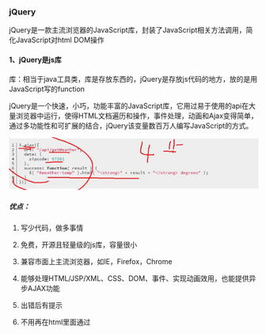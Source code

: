 ### jQuery

​	jQuery是一款主流浏览器的JavaScript库，封装了JavaScript相关方法调用，简化JavaScript对html DOM操作

#### 1、jQuery是js库

​	库：相当于java工具类，库是存放东西的，jQuery是存放js代码的地方，放的是用JavaScript写的function

​	jQuery是一个快速，小巧，功能丰富的JavaScript库，它用过易于使用的api在大量浏览器中运行，使得HTML文档遍历和操作，事件处理，动画和Ajax变得简单，通过多功能性和可扩展的结合，jQuery该变量数百万人编写JavaScript的方式。

![image-20211009120725582](img/image-20211009120725582.png)

##### 优点：

1. 写少代码，做多事情

2. 免费，开源且轻量级的js库，容量很小

3. 兼容市面上主流浏览器，如IE，Firefox，Chrome

4. 能够处理HTML/JSP/XML、CSS、DOM、事件、实现动画效用，也能提供异步AJAX功能

5. 出错后有提示

6. 不用再在html里面通过<script>标签插入一大堆js命令

   1. 通过id属性：document.getElementById()
   2. class属性：getElementClassName()
   3. 通过标签名：getElementByTagName()

   上面代码可以看出，javascript方法名太长了，大小写的组合太多了，编写代码效率，容易出错。jQuery分别使用

   ```
   ${"#id"},${".class名"},${"标签名"}封装了上面js方法
   ```

#### 2、dom对象和jQuery对象

​	dom对象，使用JavaScript的语法创建的对象叫做dom对象，也就是js对象。var obj =document.getElementById()；obj是dom对象，也叫js对象

​	jquery对象：使用jquery语法表示对象叫做jQuery对象，注意：jQuery表示的对象都是数组。例如var jobj=$("#text"),jobj就是使用jquery表示的对象。也就是jquery对象，它是一个数组。现在数组中就一个值。

​	dom对象可以和jquery对象互相转换

​		dom对象可以转为jquery，语法：$(dom对象)

​		jquery对象也可以转为dom对象，语法：从数组中获取第一个对象，第一个对象就是dom对象，使用[0]或者get{0}

​	为什么要转换：目的是要使用对象的方法。

​	当你用dom对象是，可以使用dom对象的属性或者方法。如果你想要使用jquery提供的函数，必须是jquery对象才可以

#### 3、选择器：

​	就是一个字符串，用来定位dom对象的，定位了dom对象，就可以通过jquery的函数操作dom

##### 常用的选择器：

1. id选择器：语法：$("#dom对象的id值")

   通过dom对象的id定位dom对象的。通过id找对象，id在当前页面中是唯一值

2. class选择器，语法：$(".class样式名")

   class表示css中的样式，使用样式的名称定位dom对象

3. 标签选择器：语法${"标签名称"}

   使用标签名称定位dom对象的

4. 全部选择器：${"*"}

5. 组合选择器: ${".class样式名","标签名称","#dom对象的id值"}

##### 4、表单选择器

​	使用<input>标签type属性值，定位dom对象的方式

​	语法：

```javascript
${":text"},${":password"}
```

##### 5、过滤器：在定位了dom对象后，根据一些条件筛选过滤器

1. ${"选择器:firts"}:第一个dom对象
2. ${"选择器:last"}:数组中最后一个对象
3. ${"选择器:eq(数组的下标)"}:获取指定下标的所有dom对象
4. ${"选择器:lt(下标)"}:获取小于下标的所有dom对象
5. ${"选择器:gt(下标)"}:获取大于下标的所有dom对象

#### 4、jquery中给dom对象绑定事件

1. $(选择器).事件名称(事件的处理函数)

   $(选择器):定位dom对象，dom对象可以有多个，这些dom对象都绑定事件了

   事件名称：就是js中去掉on的部分

   ​	jquery中的事件名称，就是click，都是小写

   事件处理函数：就是一个function，当事件发生时，执行这个函数的内容

   ```javascript
   $("#btn").click(function(){
   	alert("按钮单击了")
   })
   ```

2. on事件绑定 //此功能更加的丰富

   $(选择器).on(事件名称，事件的处理函数)

   事件名称：就是js中去掉on的部分，例如js中onclick，这里就是click时间的处理函数：function定义

   例如

   ```
   <input type="button" id="btn">
   $("#btn").on("click",function(){函数体})
   ```

   

#### 5、过滤器

![image-20211009172923987](img/image-20211009172923987.png)

![image-20211009173022689](img/image-20211009173022689.png)

#### 6、函数：

var、text（相当于innertext）、attr

remove（）：删除父子对象

![image-20211009175228790](img/image-20211009175228790.png)

empty（）：删除子标签

![image-20211009175256141](img/image-20211009175256141.png)

append（）：增加dom对象

![image-20211009175518296](img/image-20211009175518296.png)

html（）：操作innerhtml

![image-20211009175726277](img/image-20211009175726277.png)

each语法

1. 可以对数组，json，dom数组循环处理。数组，json中的每个成员都会调用一次处理函数

   ```javascript
   var arr={1,2,3}
   var json={"name":"list","age":20}
   var obj=${":text"}
   //语法
   $.each(循环内容，处理函数)//表示使用jquery的each，循环数组，每个成员都会执行后面的处理函数一次。
   #:相当于是java的一个类名
   each：就是类中的静态方法
   静态方法调用，可以使用类名.方法名
   
   
   ```

   ![image-20211009180937819](img/image-20211009180937819.png)

#### 7、ajax的封装

使用jquery的函数，实现ajax请求的处理。

没有jQuery之前，使用XMLHttpRequest做ajax。

1. $.ajax():jquery中实现ajax的核心函数
2. $.post():使用post方式做ajax请求
3. $.get():使用get方式发送ajax请求

#### 8、ajax函数封装使用说明

```javascript
$.ajax({名称：值，名称：值})
```

asyno:是一个boolean值，默认是true，表示异步请求

contentType:一个字符串，表示从浏览器发送服务器的参数的类型。可以不写。例如你想表示请求的参数是json格式的，可以写application/json

data：可以是字符串，数组，json，表示请求的参数值，常用的是json

dataType：表示期望从服务器端返回的数据格式，可选的有：xml，html，text，json。当我们使用$.ajax时，会把datatype的值发送给服务器，那我们的servlet能够读取到dataType的值，就知道你的浏览器需要的时json或者xml数据，那么服务器就可以返回你需要的数据格式。

error：一个function，表示当请求发生错误时，执行函数

error：function(){发生错误时执行} 

success：一个function，请求成功了，从服务端返回了数据，会执行success指定函数，之前使用xmlhttpRequest对象。

url:请求的地址

type:请求的方式

```javascript
$.ajax({
	async:true,
	contentype:"applicationi/json",
	data:{name:"list",age:20}
	dataType:"json",
	error:function(){
		//请求错误时，执行的函数
	
	}
	success:function(data){
		//data就是responseText，是jQuery处理后的数据
	},
        url:"bmiajax",
        type:"get"/"post"

})
```

**主要使用url，data，datatype，success**

